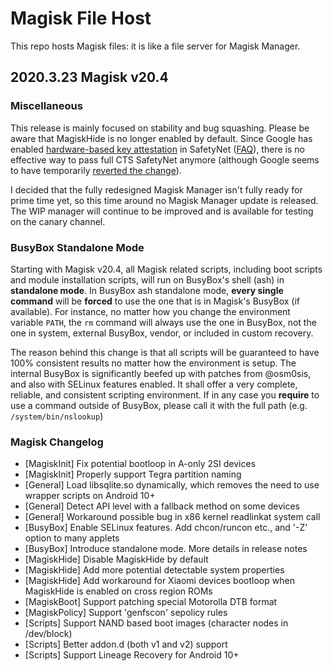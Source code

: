 # Magisk File Host
This repo hosts Magisk files: it is like a file server for Magisk Manager.
## 2020.3.23 Magisk v20.4

### Miscellaneous
This release is mainly focused on stability and bug squashing. Please be aware that MagiskHide is no longer enabled by default. Since Google has enabled [hardware-based key attestation](https://twitter.com/topjohnwu/status/1237656703929180160?s=20) in SafetyNet ([FAQ](https://twitter.com/topjohnwu/status/1237830555523149824?s=20)), there is no effective way to pass full CTS SafetyNet anymore (although Google seems to have temporarily [reverted the change](https://twitter.com/topjohnwu/status/1238514375150850048?s=20)).

I decided that the fully redesigned Magisk Manager isn't fully ready for prime time yet, so this time around no Magisk Manager update is released. The WIP manager will continue to be improved and is available for testing on the canary channel.

### BusyBox Standalone Mode
Starting with Magisk v20.4, all Magisk related scripts, including boot scripts and module installation scripts, will run on BusyBox's shell (ash) in **standalone mode**. In BusyBox ash standalone mode, **every single command** will be **forced** to use the one that is in Magisk's BusyBox (if available). For instance, no matter how you change the environment variable `PATH`, the `rm` command will always use the one in BusyBox, not the one in system, external BusyBox, vendor, or included in custom recovery.

The reason behind this change is that all scripts will be guaranteed to have 100% consistent results no matter how the environment is setup. The internal BusyBox is significantly beefed up with patches from @osm0sis, and also with SELinux features enabled. It shall offer a very complete, reliable, and consistent scripting environment. If in any case you **require** to use a command outside of BusyBox, please call it with the full path (e.g. `/system/bin/nslookup`)

### Magisk Changelog
- [MagiskInit] Fix potential bootloop in A-only 2SI devices
- [MagiskInit] Properly support Tegra partition naming
- [General] Load libsqlite.so dynamically, which removes the need to use wrapper scripts on Android 10+
- [General] Detect API level with a fallback method on some devices
- [General] Workaround possible bug in x86 kernel readlinkat system call
- [BusyBox] Enable SELinux features. Add chcon/runcon etc., and '-Z' option to many applets
- [BusyBox] Introduce standalone mode. More details in release notes
- [MagiskHide] Disable MagiskHide by default
- [MagiskHide] Add more potential detectable system properties
- [MagiskHide] Add workaround for Xiaomi devices bootloop when MagiskHide is enabled on cross region ROMs
- [MagiskBoot] Support patching special Motorolla DTB format
- [MagiskPolicy] Support 'genfscon' sepolicy rules
- [Scripts] Support NAND based boot images (character nodes in /dev/block)
- [Scripts] Better addon.d (both v1 and v2) support
- [Scripts] Support Lineage Recovery for Android 10+
